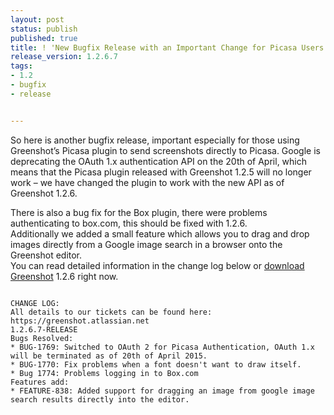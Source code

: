 ```yaml
---
layout: post
status: publish
published: true
title: ! 'New Bugfix Release with an Important Change for Picasa Users'
release_version: 1.2.6.7
tags:
- 1.2
- bugfix
- release


---
```

<p>So here is another bugfix release, important especially for those using Greenshot’s Picasa plugin to send screenshots directly to Picasa. Google is deprecating the OAuth 1.x authentication API on the 20th of April, which means that the Picasa plugin released with Greenshot 1.2.5 will no longer work – we have changed the plugin to work with the new API as of Greenshot 1.2.6.</p>
<p>There is also a bug fix for the Box plugin, there were problems authenticating to box.com, this should be fixed with 1.2.6.<br />
Additionally we added a small feature which allows you to drag and drop images directly from a Google image search in a browser onto the Greenshot editor.<br />
You can read detailed information in the change log below or <a href="http://getgreenshot.org/downloads/" title="Downloads">download Greenshot</a> 1.2.6 right now. </p>
<code>
CHANGE LOG:
All details to our tickets can be found here: https://greenshot.atlassian.net
1.2.6.7-RELEASE
Bugs Resolved:
* BUG-1769: Switched to OAuth 2 for Picasa Authentication, OAuth 1.x will be terminated as of 20th of April 2015.
* BUG-1770: Fix problems when a font doesn't want to draw itself.
* Bug 1774: Problems logging in to Box.com
Features add:
* FEATURE-838: Added support for dragging an image from google image search results directly into the editor.
</code>
